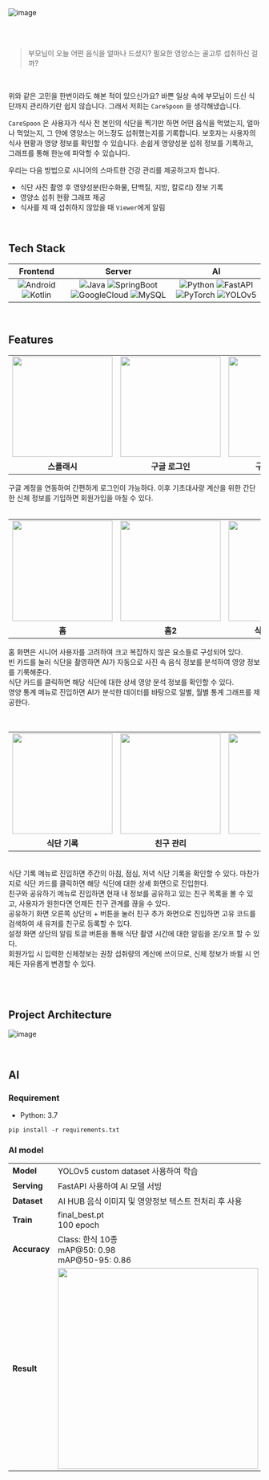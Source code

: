 <img alt="image" src="https://github.com/akimcse/akimcse/assets/63237214/4417ab2f-7ef3-4d0e-b551-1e0cc42efb62">

</br></br>

> 부모님이 오늘 어떤 음식을 얼마나 드셨지? 필요한 영양소는 골고루 섭취하신 걸까?
</br>

위와 같은 고민을 한번이라도 해본 적이 있으신가요? 바쁜 일상 속에 부모님이 드신 식단까지 관리하기란 쉽지 않습니다. 그래서 저희는 `CareSpoon` 을 생각해냈습니다.

`CareSpoon` 은 사용자가 식사 전 본인의 식단을 찍기만 하면 어떤 음식을 먹었는지, 얼마나 먹었는지, 그 안에 영양소는 어느정도 섭취했는지를 기록합니다. 보호자는 사용자의 식사 현황과 영양 정보를 확인할 수 있습니다. 손쉽게 영양성분 섭취 정보를 기록하고, 그래프를 통해 한눈에 파악할 수 있습니다.

우리는 다음 방법으로 시니어의 스마트한 건강 관리를 제공하고자 합니다.

- 식단 사진 촬영 후 영양성분(탄수화물, 단백질, 지방, 칼로리) 정보 기록
- 영양소 섭취 현황 그래프 제공
- 식사를 제 때 섭취하지 않았을 때 `Viewer`에게 알림

</br>

## Tech Stack

|         Frontend         |             Server           |               AI              |       
| :----------------------: | :---------------------------: | :---------------------------: |
| ![Android](https://img.shields.io/badge/Android-3DDC84?style=flat-square&logo=Android&logoColor=white) ![Kotlin](https://img.shields.io/badge/Kotlin-7F52FF?style=flat-square&logo=Kotlin&logoColor=white) | ![Java](https://img.shields.io/badge/Java-003B57?style=flat-square&logo=java&logoColor=white) ![SpringBoot](https://img.shields.io/badge/Springboot-6DB33F?style=flat-square&logo=Springboot&logoColor=white) ![GoogleCloud](https://img.shields.io/badge/GoogleCloud-4285F4?style=flat-square&logo=GoogleCloud&logoColor=white) ![MySQL](https://img.shields.io/badge/MySQL-4479A1?style=flat-square&logo=Mysql&logoColor=white) | ![Python](https://img.shields.io/badge/Python-3776AB?style=flat-square&logo=Python&logoColor=white) ![FastAPI](https://img.shields.io/badge/FastAPI-009688?style=flat-square&logo=FastAPI&logoColor=white) ![PyTorch](https://img.shields.io/badge/PyTorch-EE4C2C?style=flat-square&logo=PyTorch&logoColor=white) ![YOLOv5](https://img.shields.io/badge/YOLO-00FFFF?style=flat-square&logo=YOLO&logoColor=white)  |

</br>


## Features
<table>
  <tr>
    <td><img width="200" src="https://github.com/CareSpoon/.github/assets/63237214/e480aa9b-7005-479a-aab8-c627c9a84d39"></td>
    <td><img width="200" src="https://github.com/CareSpoon/.github/assets/63237214/9348ca7c-5468-4df9-b909-8ee384163119"></td>
    <td><img width="200" src="https://github.com/CareSpoon/.github/assets/63237214/68dad12b-38b5-4d2b-b1a4-7961aba96642"></td>
    <td><img width="200" src="https://github.com/CareSpoon/.github/assets/63237214/10eb9c4e-4ae4-4877-a89a-8d5833630bfa"></td>
    <td><img width="200" src="https://github.com/CareSpoon/.github/assets/63237214/bad0f05c-de8f-44f7-9f60-2300bb3dcff6"></td>
  </tr>
  <tr>
    <td align="center"><b>스플래시</b></td>
    <td align="center"><b>구글 로그인</b></td>
    <td align="center"><b>구글 로그인 2</b></td>
    <td align="center"><b>회원 가입</b></td>
    <td align="center"><b>회원 가입 2</b></td>
  </tr>
</table>

구글 계정을 연동하여 간편하게 로그인이 가능하다. 이후 기초대사량 계산을 위한 간단한 신체 정보를 기입하면 회원가입을 마칠 수 있다.
</br></br>

<table>
  <tr>
    <td><img width="200" src="https://github.com/CareSpoon/.github/assets/63237214/32b8fd59-04fa-4749-bd33-b3bf0776ef6b"></td>
    <td><img width="200" src="https://github.com/CareSpoon/.github/assets/63237214/5e2f444e-03fb-408a-8cf1-07ec915eb161"></td>
    <td><img width="200" src="https://github.com/CareSpoon/.github/assets/63237214/defa901b-ffd0-4020-9544-9b795a8b1a22"></td>
    <td><img width="200" src="https://github.com/CareSpoon/.github/assets/63237214/42993e9e-378c-4ea9-9f47-6230369cb05e"></td>
    <td><img width="200" src="https://github.com/CareSpoon/.github/assets/63237214/779ad13c-c59c-49f2-b671-1c280a77aea4"></td>
  </tr>
  <tr>
    <td align="center"><b>홈</b></td>
    <td align="center"><b>홈2</b></td>
    <td align="center"><b>식단 세부 정보</b></td>
    <td align="center"><b>일별 통계</b></td>
    <td align="center"><b>월별 통계</b></td>
  </tr>
</table>

홈 화면은 시니어 사용자를 고려하여 크고 복잡하지 않은 요소들로 구성되어 있다. </br>
빈 카드를 눌러 식단을 촬영하면 AI가 자동으로 사진 속 음식 정보를 분석하여 영양 정보를 기룩해준다. </br>
식단 카드를 클릭하면 해당 식단에 대한 상세 영양 분석 정보를 확인할 수 있다. </br>
영양 통계 메뉴로 진입하면 AI가 분석한 데이터를 바탕으로 일별, 월별 통계 그래프를 제공한다.</br>
</br></br>

<table>
  <tr>
    <td><img width="200" src="https://github.com/CareSpoon/.github/assets/63237214/0ef43cb1-d04d-400d-b1e7-cd79233c7b60"></td>
    <td><img width="200" src="https://github.com/CareSpoon/.github/assets/63237214/c0924522-29e8-4597-b451-c00096429463"></td>
    <td><img width="200" src="https://github.com/CareSpoon/.github/assets/63237214/a03a16a3-8d97-4f82-a901-23b191ece2c0"></td>
    <td><img width="200" src="https://github.com/akimcse/akimcse/assets/63237214/fab5951b-57af-478f-94a3-c42ee8747aec"></td>
    <td><img width="200" src="https://github.com/CareSpoon/.github/assets/63237214/f26beb15-477a-4f5e-a5b8-130d2e9b1573"></td>
  </tr>
  <tr>
    <td align="center"><b>식단 기록</b></td>
    <td align="center"><b>친구 관리</b></td>
    <td align="center"><b>친구 추가</b></td>
    <td align="center"><b>설정</b></td>
    <td align="center"><b>정보 변경</b></td>
  </tr>
</table>
 </br>
 식단 기록 메뉴로 진입하면 주간의 아침, 점심, 저녁 식단 기록을 확인할 수 있다. 마찬가지로 식단 카드를 클릭하면 해당 식단에 대한 상세 화면으로 진입한다. </br> 
친구와 공유하기 메뉴로 진입하면 현재 내 정보를 공유하고 있는 친구 목록을 볼 수 있고, 사용자가 원한다면 언제든 친구 관계를 끊을 수 있다. </br>
공유하기 화면 오른쪽 상단의 + 버튼을 눌러 친구 추가 화면으로 진입하면 고유 코드를 검색하여 새 유저를 친구로 등록할 수 있다.</br>
설정 화면 상단의 알림 토글 버튼을 통해 식단 촬영 시간에 대한 알림을 온/오프 할 수 있다. </br>
회원가입 시 입력한 신체정보는 권장 섭취량의 계산에 쓰이므로, 신체 정보가 바뀔 시 언제든 자유롭게 변경할 수 있다. </br>
</br></br>

</br>

## Project Architecture
![image](https://github.com/CareSpoon/.github/assets/79795051/8a2c4354-07ce-49de-918e-b417a31bfa28)

</br>

## AI
### Requirement
- Python: 3.7
```
pip install -r requirements.txt
```
### AI model
<table class="tg">
<tbody>
  <tr>
    <td><b>Model</b></td>
    <td>YOLOv5 custom dataset 사용하여 학습</td>
  </tr>
<tr>
    <td><b>Serving</b></td>
    <td>FastAPI 사용하여 AI 모델 서빙</td>
  </tr>
<tr>
    <td><b>Dataset</b></td>
<td>AI HUB 음식 이미지 및 영양정보 텍스트 전처리 후 사용</td>
</tr>
 <tr>
    <td><b>Train</b></td>
<td>final_best.pt<br/>100 epoch</td>
</tr>
<tr>
    <td><b>Accuracy</b></td>
    <td>Class: 한식 10종<br/>mAP@50: 0.98<br/>mAP@50-95: 0.86</td>
</tr>
<tr>
    <td><b>Result</b></td>
    <td><img width="400" src="https://github.com/CareSpoon/.github/assets/79077316/212f749d-0603-435d-9170-f418621e8a8f"></td>
</tr>
</tbody>
</table>
</br>

</br>
